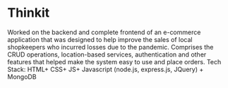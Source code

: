# Thinkit

Worked on the backend and complete frontend of an e-commerce application that was designed to help improve the sales of local
shopkeepers who incurred losses due to the pandemic.
Comprises the CRUD operations, location-based services, authentication and other features that helped make the system easy to use
and place orders.
Tech Stack: HTML+ CSS+ JS+ Javascript (node.js, express.js, JQuery) + MongoDB
